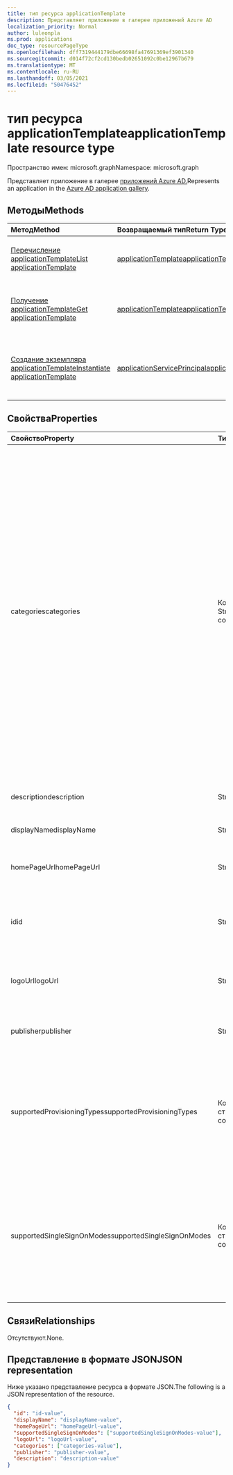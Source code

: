 ```yaml
---
title: тип ресурса applicationTemplate
description: Представляет приложение в галерее приложений Azure AD
localization_priority: Normal
author: luleonpla
ms.prod: applications
doc_type: resourcePageType
ms.openlocfilehash: dff7319444179dbe66698fa47691369ef3901340
ms.sourcegitcommit: d014f72cf2cd130bedb02651092c0be12967b679
ms.translationtype: MT
ms.contentlocale: ru-RU
ms.lasthandoff: 03/05/2021
ms.locfileid: "50476452"
---
```

# <a name="applicationtemplate-resource-type"></a><span data-ttu-id="cd6b4-103">тип ресурса applicationTemplate</span><span class="sxs-lookup"><span data-stu-id="cd6b4-103">applicationTemplate resource type</span></span>

<span data-ttu-id="cd6b4-104">Пространство имен: microsoft.graph</span><span class="sxs-lookup"><span data-stu-id="cd6b4-104">Namespace: microsoft.graph</span></span>

<span data-ttu-id="cd6b4-105">Представляет приложение в галерее [приложений Azure AD.](/azure/active-directory/saas-apps/tutorial-list)</span><span class="sxs-lookup"><span data-stu-id="cd6b4-105">Represents an application in the [Azure AD application gallery](/azure/active-directory/saas-apps/tutorial-list).</span></span>

## <a name="methods"></a><span data-ttu-id="cd6b4-106">Методы</span><span class="sxs-lookup"><span data-stu-id="cd6b4-106">Methods</span></span>

| <span data-ttu-id="cd6b4-107">Метод</span><span class="sxs-lookup"><span data-stu-id="cd6b4-107">Method</span></span>                                                                       | <span data-ttu-id="cd6b4-108">Возвращаемый тип</span><span class="sxs-lookup"><span data-stu-id="cd6b4-108">Return Type</span></span>                                                   | <span data-ttu-id="cd6b4-109">Описание</span><span class="sxs-lookup"><span data-stu-id="cd6b4-109">Description</span></span>                                                                                  |
| :--------------------------------------------------------------------------- | :------------------------------------------------------------ | :------------------------------------------------------------------------------------------- |
| [<span data-ttu-id="cd6b4-110">Перечисление applicationTemplate</span><span class="sxs-lookup"><span data-stu-id="cd6b4-110">List applicationTemplate</span></span>](../api/applicationtemplate-list.md)               | [<span data-ttu-id="cd6b4-111">applicationTemplate</span><span class="sxs-lookup"><span data-stu-id="cd6b4-111">applicationTemplate</span></span>](applicationtemplate.md)                 | <span data-ttu-id="cd6b4-112">Получение списка объектов applicationTemplate.</span><span class="sxs-lookup"><span data-stu-id="cd6b4-112">Retrieve a list of applicationTemplate objects.</span></span>                                              |
| [<span data-ttu-id="cd6b4-113">Получение applicationTemplate</span><span class="sxs-lookup"><span data-stu-id="cd6b4-113">Get applicationTemplate</span></span>](../api/applicationtemplate-get.md)                 | [<span data-ttu-id="cd6b4-114">applicationTemplate</span><span class="sxs-lookup"><span data-stu-id="cd6b4-114">applicationTemplate</span></span>](applicationtemplate.md)                 | <span data-ttu-id="cd6b4-115">Чтение свойств и связей объекта applicationTemplate.</span><span class="sxs-lookup"><span data-stu-id="cd6b4-115">Read properties and relationships of applicationTemplate object.</span></span>                             |
| [<span data-ttu-id="cd6b4-116">Создание экземпляра applicationTemplate</span><span class="sxs-lookup"><span data-stu-id="cd6b4-116">Instantiate applicationTemplate</span></span>](../api/applicationtemplate-instantiate.md) | [<span data-ttu-id="cd6b4-117">applicationServicePrincipal</span><span class="sxs-lookup"><span data-stu-id="cd6b4-117">applicationServicePrincipal</span></span>](applicationserviceprincipal.md) | <span data-ttu-id="cd6b4-118">Добавьте экземпляр приложения из галереи приложений Azure AD в каталог.</span><span class="sxs-lookup"><span data-stu-id="cd6b4-118">Add an instance of an application from the Azure AD application gallery into your directory.</span></span> |

## <a name="properties"></a><span data-ttu-id="cd6b4-119">Свойства</span><span class="sxs-lookup"><span data-stu-id="cd6b4-119">Properties</span></span>

| <span data-ttu-id="cd6b4-120">Свойство</span><span class="sxs-lookup"><span data-stu-id="cd6b4-120">Property</span></span>                   | <span data-ttu-id="cd6b4-121">Тип</span><span class="sxs-lookup"><span data-stu-id="cd6b4-121">Type</span></span>              | <span data-ttu-id="cd6b4-122">Описание</span><span class="sxs-lookup"><span data-stu-id="cd6b4-122">Description</span></span>                                                                                                                                                                                                                                                                                                                                                                                                                                     |
| :------------------------- | :---------------- | :---------------------------------------------------------------------------------------------------------------------------------------------------------------------------------------------------------------------------------------------------------------------------------------------------------------------------------------------------------------------------------------------------------------------------------------------- |
| <span data-ttu-id="cd6b4-123">categories</span><span class="sxs-lookup"><span data-stu-id="cd6b4-123">categories</span></span>                 | <span data-ttu-id="cd6b4-124">Коллекция String</span><span class="sxs-lookup"><span data-stu-id="cd6b4-124">String collection</span></span> | <span data-ttu-id="cd6b4-125">Список категорий для приложения.</span><span class="sxs-lookup"><span data-stu-id="cd6b4-125">The list of categories for the application.</span></span> <span data-ttu-id="cd6b4-126">Поддерживаемые значения могут быть: `Collaboration` `Business Management` , `Consumer` `Content management` `CRM` `Data services` `Developer services` `E-commerce` `Education` , `ERP` `Finance` и `Health` `Human resources` `IT infrastructure` `Mail` `Management` `Marketing` `Media` `Productivity` `Project management` `Telecommunications` `Tools, Travel` `Web design & hosting` .</span><span class="sxs-lookup"><span data-stu-id="cd6b4-126">Supported values can be: `Collaboration`, `Business Management`, `Consumer`,`Content management`, `CRM`, `Data services`, `Developer services`, `E-commerce`, `Education`, `ERP`, `Finance`, `Health`, `Human resources`, `IT infrastructure`, `Mail`, `Management`, `Marketing`, `Media`, `Productivity`, `Project management`, `Telecommunications`, `Tools, Travel`, and `Web design & hosting`.</span></span> |
| <span data-ttu-id="cd6b4-127">description</span><span class="sxs-lookup"><span data-stu-id="cd6b4-127">description</span></span>                | <span data-ttu-id="cd6b4-128">String</span><span class="sxs-lookup"><span data-stu-id="cd6b4-128">String</span></span>            | <span data-ttu-id="cd6b4-129">Описание приложения.</span><span class="sxs-lookup"><span data-stu-id="cd6b4-129">A description of the application.</span></span>                                                                                                                                                                                                                                                                                                                                                                                                               |
| <span data-ttu-id="cd6b4-130">displayName</span><span class="sxs-lookup"><span data-stu-id="cd6b4-130">displayName</span></span>                | <span data-ttu-id="cd6b4-131">String</span><span class="sxs-lookup"><span data-stu-id="cd6b4-131">String</span></span>            | <span data-ttu-id="cd6b4-132">Имя приложения.</span><span class="sxs-lookup"><span data-stu-id="cd6b4-132">The name of the application.</span></span>                                                                                                                                                                                                                                                                                                                                                                                                                    |
| <span data-ttu-id="cd6b4-133">homePageUrl</span><span class="sxs-lookup"><span data-stu-id="cd6b4-133">homePageUrl</span></span>                | <span data-ttu-id="cd6b4-134">String</span><span class="sxs-lookup"><span data-stu-id="cd6b4-134">String</span></span>            | <span data-ttu-id="cd6b4-135">URL-адрес домашней страницы приложения.</span><span class="sxs-lookup"><span data-stu-id="cd6b4-135">The home page URL of the application.</span></span>                                                                                                                                                                                                                                                                                                                                                                                                           |
| <span data-ttu-id="cd6b4-136">id</span><span class="sxs-lookup"><span data-stu-id="cd6b4-136">id</span></span>                         | <span data-ttu-id="cd6b4-137">String</span><span class="sxs-lookup"><span data-stu-id="cd6b4-137">String</span></span>            | <span data-ttu-id="cd6b4-138">Уникальный идентификатор для приложения.</span><span class="sxs-lookup"><span data-stu-id="cd6b4-138">Unique identifier for the application.</span></span> <span data-ttu-id="cd6b4-139">Только для чтения.</span><span class="sxs-lookup"><span data-stu-id="cd6b4-139">Read-only.</span></span>                                                                                                                                                                                                                                                                                                                                                                                               |
| <span data-ttu-id="cd6b4-140">logoUrl</span><span class="sxs-lookup"><span data-stu-id="cd6b4-140">logoUrl</span></span>                    | <span data-ttu-id="cd6b4-141">String</span><span class="sxs-lookup"><span data-stu-id="cd6b4-141">String</span></span>            | <span data-ttu-id="cd6b4-142">URL-адрес для получения логотипа для этого приложения.</span><span class="sxs-lookup"><span data-stu-id="cd6b4-142">The URL to get the logo for this application.</span></span>                                                                                                                                                                                                                                                                                                                                                                                                   |
| <span data-ttu-id="cd6b4-143">publisher</span><span class="sxs-lookup"><span data-stu-id="cd6b4-143">publisher</span></span>                  | <span data-ttu-id="cd6b4-144">String</span><span class="sxs-lookup"><span data-stu-id="cd6b4-144">String</span></span>            | <span data-ttu-id="cd6b4-145">Имя издателя для этого приложения.</span><span class="sxs-lookup"><span data-stu-id="cd6b4-145">The name of the publisher for this application.</span></span>                                                                                                                                                                                                                                                                                                                                                                                                 |
| <span data-ttu-id="cd6b4-146">supportedProvisioningTypes</span><span class="sxs-lookup"><span data-stu-id="cd6b4-146">supportedProvisioningTypes</span></span> | <span data-ttu-id="cd6b4-147">Коллекция строк</span><span class="sxs-lookup"><span data-stu-id="cd6b4-147">String collection</span></span> | <span data-ttu-id="cd6b4-148">Список режимов подготовка, поддерживаемых этим приложением.</span><span class="sxs-lookup"><span data-stu-id="cd6b4-148">The list of provisioning modes supported by this application.</span></span> <span data-ttu-id="cd6b4-149">Единственным допустимым значением `sync` является .</span><span class="sxs-lookup"><span data-stu-id="cd6b4-149">The only valid value is `sync`.</span></span>                                                                                                                                                                                                                                                                                                                                                   |
| <span data-ttu-id="cd6b4-150">supportedSingleSignOnModes</span><span class="sxs-lookup"><span data-stu-id="cd6b4-150">supportedSingleSignOnModes</span></span> | <span data-ttu-id="cd6b4-151">Коллекция строк</span><span class="sxs-lookup"><span data-stu-id="cd6b4-151">String collection</span></span> | <span data-ttu-id="cd6b4-152">Список режимов единой регистрации, поддерживаемых этим приложением.</span><span class="sxs-lookup"><span data-stu-id="cd6b4-152">The list of single sign-on modes supported by this application.</span></span> <span data-ttu-id="cd6b4-153">Поддерживаемые значения: `oidc`, `password`, `saml` и `notSupported`.</span><span class="sxs-lookup"><span data-stu-id="cd6b4-153">The supported values are `oidc`, `password`, `saml`, and `notSupported`.</span></span>                                                                                                                                                                                                                                                                                                            |

## <a name="relationships"></a><span data-ttu-id="cd6b4-154">Связи</span><span class="sxs-lookup"><span data-stu-id="cd6b4-154">Relationships</span></span>

<span data-ttu-id="cd6b4-155">Отсутствуют.</span><span class="sxs-lookup"><span data-stu-id="cd6b4-155">None.</span></span>

## <a name="json-representation"></a><span data-ttu-id="cd6b4-156">Представление в формате JSON</span><span class="sxs-lookup"><span data-stu-id="cd6b4-156">JSON representation</span></span>

<span data-ttu-id="cd6b4-157">Ниже указано представление ресурса в формате JSON.</span><span class="sxs-lookup"><span data-stu-id="cd6b4-157">The following is a JSON representation of the resource.</span></span>

<!-- {
  "blockType": "resource",
  "optionalProperties": [

  ],
  "@odata.type": "microsoft.graph.applicationTemplate",
  "keyProperty": "id"
}-->

```json
{
  "id": "id-value",
  "displayName": "displayName-value",
  "homePageUrl": "homePageUrl-value",
  "supportedSingleSignOnModes": ["supportedSingleSignOnModes-value"],
  "logoUrl": "logoUrl-value",
  "categories": ["categories-value"],
  "publisher": "publisher-value",
  "description": "description-value"
}
```

<!-- uuid: 16cd6b66-4b1a-43a1-adaf-3a886856ed98
2019-02-04 14:57:30 UTC -->
<!-- {
  "type": "#page.annotation",
  "description": "applicationTemplate resource",
  "keywords": "",
  "section": "documentation",
  "tocPath": ""
}-->
